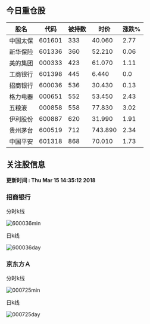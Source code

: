 
## 今日重仓股 

|股名|代码|被持数|时价|涨跌%|
|---|---|---|---|---|
|中国太保|601601|333|40.060|2.77|
|新华保险|601336|360|52.210|0.06|
|美的集团|000333|423|61.070|1.11|
|工商银行|601398|445|6.440|0.0|
|招商银行|600036|536|30.430|0.13|
|格力电器|000651|552|53.450|2.43|
|五粮液|000858|558|77.830|3.02|
|伊利股份|600887|620|31.990|1.91|
|贵州茅台|600519|712|743.890|2.34|
|中国平安|601318|868|70.010|1.73|

## 关注股信息
**更新时间 : Thu Mar 15 14:35:12 2018**
### 招商银行 
分时k线

![600036min](http://image.sinajs.cn/newchart/min/n/sh600036.gif)

日k线

![600036day](http://image.sinajs.cn/newchart/daily/n/sh600036.gif)

### 京东方Ａ 
分时k线

![000725min](http://image.sinajs.cn/newchart/min/n/sz000725.gif)

日k线

![000725day](http://image.sinajs.cn/newchart/daily/n/sz000725.gif)

